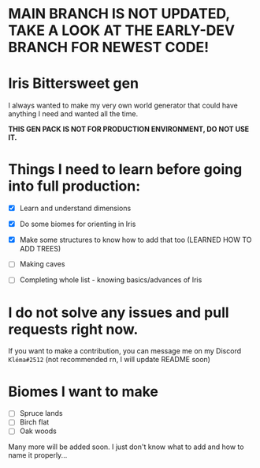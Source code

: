 # MAIN BRANCH IS NOT UPDATED, TAKE A LOOK AT THE EARLY-DEV BRANCH FOR NEWEST CODE!

# Iris Bittersweet gen
I always wanted to make my very own world generator that could have anything I need and wanted all the time.

**THIS GEN PACK IS NOT FOR PRODUCTION ENVIRONMENT, DO NOT USE IT.**

# Things I need to learn before going into full production:
- [X] Learn and understand dimensions
- [X] Do some biomes for orienting in Iris
- [X] Make some structures to know how to add that too (LEARNED HOW TO ADD TREES)
- [ ] Making caves

- [ ] Completing whole list - knowing basics/advances of Iris

# I do not solve any issues and pull requests right now.
If you want to make a contribution, you can message me on my Discord `Kléma#2512` (not recommended rn, I will update README soon)

# Biomes I want to make
- [ ] Spruce lands
- [ ] Birch flat
- [ ] Oak woods

Many more will be added soon. I just don't know what to add and how to name it properly...
